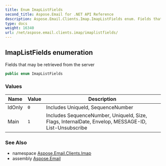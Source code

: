 ```yaml
---
title: Enum ImapListFields
second_title: Aspose.Email for .NET API Reference
description: Aspose.Email.Clients.Imap.ImapListFields enum. Fields that may be retrieved from the server
type: docs
weight: 16340
url: /net/aspose.email.clients.imap/imaplistfields/
---
```

## ImapListFields enumeration

Fields that may be retrieved from the server

```csharp
public enum ImapListFields
```

### Values

| Name | Value | Description |
| --- | --- | --- |
| IdOnly | `0` | Includes UniqueId, SequenceNumber |
| Main | `1` | Includes SequenceNumber, UniqueId, Size, Flags, InternalDate, Envelop, MESSAGE-ID, List-Unsubscribe |

### See Also

* namespace [Aspose.Email.Clients.Imap](../../aspose.email.clients.imap/)
* assembly [Aspose.Email](../../)


